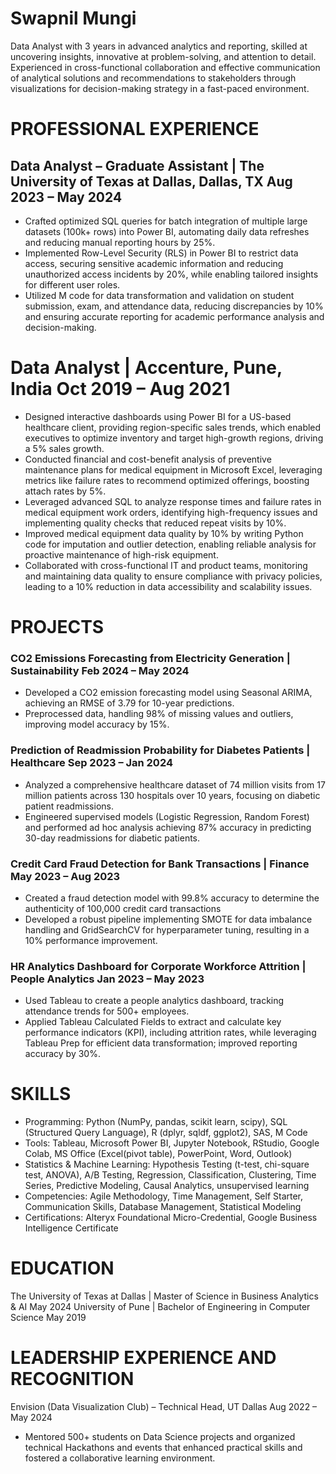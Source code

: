 # Swapnil Mungi
Data Analyst with 3 years in advanced analytics and reporting, skilled at uncovering insights, innovative at problem-solving, and attention to detail. Experienced in cross-functional collaboration and effective communication of analytical solutions and recommendations to stakeholders through visualizations for decision-making strategy in a fast-paced environment.
	                                                                                                                                       
# PROFESSIONAL EXPERIENCE
## Data Analyst – Graduate Assistant | The University of Texas at Dallas, Dallas, TX                                                                Aug 2023 – May 2024	
* Crafted optimized SQL queries for batch integration of multiple large datasets (100k+ rows) into Power BI, automating daily data refreshes and reducing manual reporting hours by 25%.
* Implemented Row-Level Security (RLS) in Power BI to restrict data access, securing sensitive academic information and reducing unauthorized access incidents by 20%, while enabling tailored insights for different user roles.
* Utilized M code for data transformation and validation on student submission, exam, and attendance data, reducing discrepancies by 10% and ensuring accurate reporting for academic performance analysis and decision-making.

# Data Analyst | Accenture, Pune, India                                                                                                                            Oct 2019 – Aug 2021	
* Designed interactive dashboards using Power BI for a US-based healthcare client, providing region-specific sales trends, which enabled executives to optimize inventory and target high-growth regions, driving a 5% sales growth.
* Conducted financial and cost-benefit analysis of preventive maintenance plans for medical equipment in Microsoft Excel, leveraging metrics like failure rates to recommend optimized offerings, boosting attach rates by 5%.
* Leveraged advanced SQL to analyze response times and failure rates in medical equipment work orders, identifying high-frequency issues and implementing quality checks that reduced repeat visits by 10%.
* Improved medical equipment data quality by 10% by writing Python code for imputation and outlier detection, enabling reliable analysis for proactive maintenance of high-risk equipment.
* Collaborated with cross-functional IT and product teams, monitoring and maintaining data quality to ensure compliance with privacy policies, leading to a 10% reduction in data accessibility and scalability issues.

# PROJECTS

### CO2 Emissions Forecasting from Electricity Generation | Sustainability                                                                                  Feb 2024 – May 2024                                                                                                                             
* Developed a CO2 emission forecasting model using Seasonal ARIMA, achieving an RMSE of 3.79 for 10-year predictions.
* Preprocessed data, handling 98% of missing values and outliers, improving model accuracy by 15%.
### Prediction of Readmission Probability for Diabetes Patients	 | Healthcare                                                                                Sep 2023 – Jan 2024                                                                                    
* Analyzed a comprehensive healthcare dataset of 74 million visits from 17 million patients across 130 hospitals over 10 years, focusing on diabetic patient readmissions.
* Engineered supervised models (Logistic Regression, Random Forest) and performed ad hoc analysis achieving 87% accuracy in predicting 30-day readmissions for diabetic patients.
### Credit Card Fraud Detection for Bank Transactions | Finance                                                                                                    May 2023 – Aug 2023                            
* Created a fraud detection model with 99.8% accuracy to determine the authenticity of 100,000 credit card transactions
* Developed a robust pipeline implementing SMOTE for data imbalance handling and GridSearchCV for hyperparameter tuning, resulting in a 10% performance improvement.
### HR Analytics Dashboard for Corporate Workforce Attrition | People Analytics                                                                      Jan 2023 – May 2023 
* Used Tableau to create a people analytics dashboard, tracking attendance trends for 500+ employees.
* Applied Tableau Calculated Fields to extract and calculate key performance indicators (KPI), including attrition rates, while leveraging Tableau Prep for efficient data transformation; improved reporting accuracy by 30%.

# SKILLS
* Programming: Python (NumPy, pandas, scikit learn, scipy), SQL (Structured Query Language), R (dplyr, sqldf, ggplot2), SAS, M Code
* Tools: Tableau, Microsoft Power BI, Jupyter Notebook, RStudio, Google Colab, MS Office (Excel(pivot table), PowerPoint, Word, Outlook)
* Statistics & Machine Learning: Hypothesis Testing (t-test, chi-square test, ANOVA), A/B Testing, Regression, Classification, Clustering, Time Series, Predictive Modeling, Causal Analytics, unsupervised learning
* Competencies: Agile Methodology, Time Management, Self Starter, Communication Skills, Database Management, Statistical Modeling
* Certifications: Alteryx Foundational Micro-Credential, Google Business Intelligence Certificate

# EDUCATION
  The University of Texas at Dallas | Master of Science in Business Analytics & AI	May 2024
  University of Pune | Bachelor of Engineering in Computer Science	May 2019

# LEADERSHIP EXPERIENCE AND RECOGNITION
Envision (Data Visualization Club) – Technical Head, UT Dallas                                                                                                  Aug 2022 – May 2024
* Mentored 500+ students on Data Science projects and organized technical Hackathons and events that enhanced
    practical skills and fostered a collaborative learning environment.
